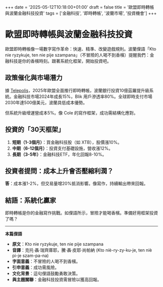 +++
date = '2025-05-12T10:18:00+01:00'
draft = false
title = '歐盟即時轉帳與波蘭金融科技投資'
tags = ['金融科技', '即時轉帳', '波蘭市場', '投資機會']
+++

# 歐盟即時轉帳與波蘭金融科技投資

歐盟即時轉帳像一場數字寫作革命：快速、精準、改變遊戲規則。波蘭俚語「Kto nie ryzykuje, ten nie pije szampana」（不冒險的人喝不到香檳）提醒我們：金融科技是你的香檳時刻。跟著系統化框架，開始投資吧。

## 政策催化與市場潛力

據 [Telepolis](https://www.telepolis.pl/fintech/konta/unia-przelewy-zmiany-finanse)，2025年歐盟全面推行即時轉帳，波蘭銀行投資10億茲羅提升級系統。金融科技市場2024年成長15%，Blik 用戶滲透率80%。全球即時支付市場2030年達500億美元，波蘭具低成本優勢。

但系統升級增運營成本5%。像 Cole 的寫作框架，成功需結構化應對。

## 投資的「30天框架」

1. **短期（1-3個月）**：買金融科技股（如 XTB），股價漲10%。
2. **中期（6-12個月）**：投資支付基礎設施，營收漲12%。
3. **長期（3-5年）**：金融科技ETF，年化回報8-10%。

## 投資者提問：成本上升會否壓縮利潤？

**答**：成本漲1-2%，但交易量增20%抵消影響。像寫作，持續輸出帶來回報。

## 結語：系統化贏家

即時轉帳是你的金融寫作挑戰。如俚語所示，冒險才能喝香檳。準備好用框架投資了嗎？

---

**本篇俚語**

- **原文**：Kto nie ryzykuje, ten nie pije szampana  
- **音譯**：克托·聶·瑞齊庫耶，騰·聶·皮耶·尚帕納 (Kto niè-ry-zy-ku-je, ten niè pi-je szam-pa-na)  
- **字面意義**：不冒險的人喝不到香檳。  
- **引申意義**：成功需風險。  
- **文化背景**：這句俚語鼓勵勇敢決策。  
- **與主題關聯**：金融科技投資需冒險以獲高回報。